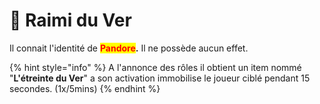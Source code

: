 # 👻 Raimi du Ver

Il connait l'identité de <mark style="color:red;">**Pandore**</mark>**.**                                                                                                          Il ne possède aucun effet.

{% hint style="info" %}
A l'annonce des rôles il obtient un item nommé "**L'étreinte du Ver**" a son activation immobilise le joueur ciblé pendant 15 secondes. (1x/5mins)
{% endhint %}
